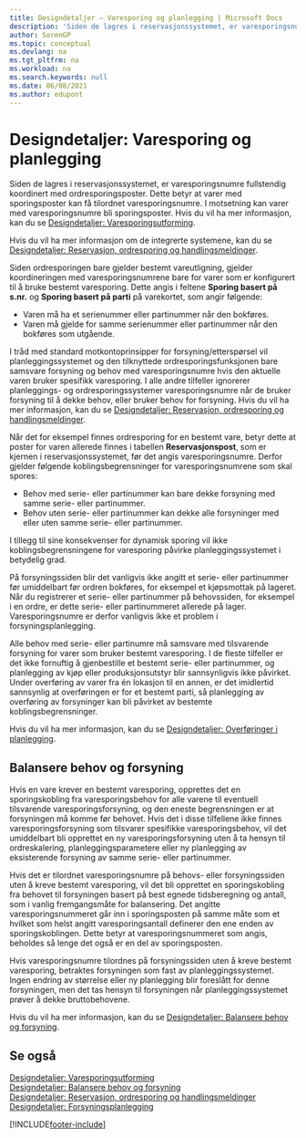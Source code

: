 ```yaml
---
title: Designdetaljer – Varesporing og planlegging | Microsoft Docs
description: 'Siden de lagres i reservasjonssystemet, er varesporingsnumre fullstendig koordinert med ordresporingsposter.'
author: SorenGP
ms.topic: conceptual
ms.devlang: na
ms.tgt_pltfrm: na
ms.workload: na
ms.search.keywords: null
ms.date: 06/08/2021
ms.author: edupont
---
```

# <a name="design-details-item-tracking-and-planning"></a>Designdetaljer: Varesporing og planlegging
Siden de lagres i reservasjonssystemet, er varesporingsnumre fullstendig koordinert med ordresporingsposter. Dette betyr at varer med sporingsposter kan få tilordnet varesporingsnumre. I motsetning kan varer med varesporingsnumre bli sporingsposter. Hvis du vil ha mer informasjon, kan du se [Designdetaljer: Varesporingsutforming](design-details-item-tracking-design.md).

Hvis du vil ha mer informasjon om de integrerte systemene, kan du se [Designdetaljer: Reservasjon, ordresporing og handlingsmeldinger](design-details-reservation-order-tracking-and-action-messaging.md).

Siden ordresporingen bare gjelder bestemt vareutligning, gjelder koordineringen med varesporingsnumrene bare for varer som er konfigurert til å bruke bestemt varesporing. Dette angis i feltene **Sporing basert på s.nr.** og **Sporing basert på parti** på varekortet, som angir følgende:

- Varen må ha et serienummer eller partinummer når den bokføres.
- Varen må gjelde for samme serienummer eller partinummer når den bokføres som utgående.

I tråd med standard motkontoprinsipper for forsyning/etterspørsel vil planleggingssystemet og den tilknyttede ordresporingsfunksjonen bare samsvare forsyning og behov med varesporingsnumre hvis den aktuelle varen bruker spesifikk varesporing. I alle andre tilfeller ignorerer planleggings- og ordresporingssystemer varesporingsnumre når de bruker forsyning til å dekke behov, eller bruker behov for forsyning. Hvis du vil ha mer informasjon, kan du se [Designdetaljer: Reservasjon, ordresporing og handlingsmeldinger](design-details-reservation-order-tracking-and-action-messaging.md).

Når det for eksempel finnes ordresporing for en bestemt vare, betyr dette at poster for varen allerede finnes i tabellen **Reservasjonspost**, som er kjernen i reservasjonssystemet, før det angis varesporingsnumre. Derfor gjelder følgende koblingsbegrensninger for varesporingsnumrene som skal spores:

- Behov med serie- eller partinummer kan bare dekke forsyning med samme serie- eller partinummer.
- Behov uten serie- eller partinummer kan dekke alle forsyninger med eller uten samme serie- eller partinummer.

I tillegg til sine konsekvenser for dynamisk sporing vil ikke koblingsbegrensningene for varesporing påvirke planleggingssystemet i betydelig grad.

På forsyningssiden blir det vanligvis ikke angitt et serie- eller partinummer før umiddelbart før ordren bokføres, for eksempel et kjøpsmottak på lageret. Når du registrerer et serie- eller partinummer på behovssiden, for eksempel i en ordre, er dette serie- eller partinummeret allerede på lager. Varesporingsnumre er derfor vanligvis ikke et problem i forsyningsplanlegging.

Alle behov med serie- eller partinumre må samsvare med tilsvarende forsyning for varer som bruker bestemt varesporing. I de fleste tilfeller er det ikke fornuftig å gjenbestille et bestemt serie- eller partinummer, og planlegging av kjøp eller produksjonsutstyr blir sannsynligvis ikke påvirket. Under overføring av varer fra én lokasjon til en annen, er det imidlertid sannsynlig at overføringen er for et bestemt parti, så planlegging av overføring av forsyninger kan bli påvirket av bestemte koblingsbegrensninger.

Hvis du vil ha mer informasjon, kan du se [Designdetaljer: Overføringer i planlegging](design-details-transfers-in-planning.md).

## <a name="balancing-demand-and-supply"></a>Balansere behov og forsyning
Hvis en vare krever en bestemt varesporing, opprettes det en sporingskobling fra varesporingsbehov for alle varene til eventuell tilsvarende varesporingsforsyning, og den eneste begrensningen er at forsyningen må komme før behovet. Hvis det i disse tilfellene ikke finnes varesporingsforsyning som tilsvarer spesifikke varesporingsbehov, vil det umiddelbart bli opprettet en ny varesporingsforsyning uten å ta hensyn til ordreskalering, planleggingsparametere eller ny planlegging av eksisterende forsyning av samme serie- eller partinummer.

Hvis det er tilordnet varesporingsnumre på behovs- eller forsyningssiden uten å kreve bestemt varesporing, vil det bli opprettet en sporingskobling fra behovet til forsyningen basert på best egnede tidsberegning og antall, som i vanlig fremgangsmåte for balansering. Det angitte varesporingsnummeret går inn i sporingsposten på samme måte som et hvilket som helst angitt varesporingsantall definerer den ene enden av sporingskoblingen. Dette betyr at varesporingsnummeret som angis, beholdes så lenge det også er en del av sporingsposten.

Hvis varesporingsnumre tilordnes på forsyningssiden uten å kreve bestemt varesporing, betraktes forsyningen som fast av planleggingssystemet. Ingen endring av størrelse eller ny planlegging blir foreslått for denne forsyningen, men det tas hensyn til forsyningen når planleggingssystemet prøver å dekke bruttobehovene.

Hvis du vil ha mer informasjon, kan du se [Designdetaljer: Balansere behov og forsyning](design-details-balancing-demand-and-supply.md).  

## <a name="see-also"></a>Se også
[Designdetaljer: Varesporingsutforming](design-details-item-tracking-design.md)  
[Designdetaljer: Balansere behov og forsyning](design-details-balancing-demand-and-supply.md)  
[Designdetaljer: Reservasjon, ordresporing og handlingsmeldinger](design-details-reservation-order-tracking-and-action-messaging.md)   
[Designdetaljer: Forsyningsplanlegging](design-details-supply-planning.md)  


[!INCLUDE[footer-include](includes/footer-banner.md)]

